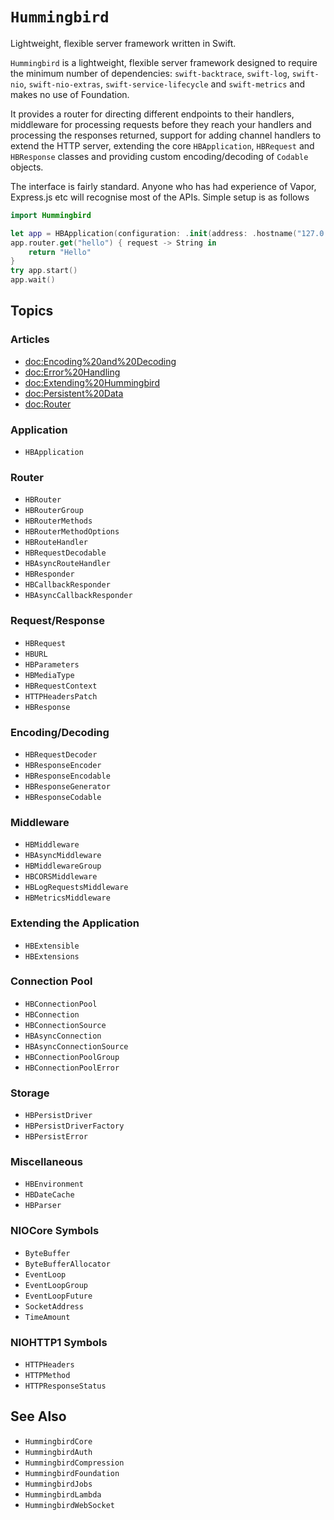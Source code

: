 # ``Hummingbird``

Lightweight, flexible server framework written in Swift.

``Hummingbird`` is a lightweight, flexible server framework designed to require the minimum number of dependencies: `swift-backtrace`, `swift-log`, `swift-nio`, `swift-nio-extras`, `swift-service-lifecycle` and `swift-metrics` and makes no use of Foundation.

It provides a router for directing different endpoints to their handlers, middleware for processing requests before they reach your handlers and processing the responses returned, support for adding channel handlers to extend the HTTP server, extending the core ``HBApplication``, ``HBRequest`` and ``HBResponse`` classes and providing custom encoding/decoding of `Codable` objects.

The interface is fairly standard. Anyone who has had experience of Vapor, Express.js etc will recognise most of the APIs. Simple setup is as follows

```swift
import Hummingbird

let app = HBApplication(configuration: .init(address: .hostname("127.0.0.1", port: 8080)))
app.router.get("hello") { request -> String in
    return "Hello"
}
try app.start()
app.wait()
```

## Topics

### Articles

- <doc:Encoding%20and%20Decoding>
- <doc:Error%20Handling>
- <doc:Extending%20Hummingbird>
- <doc:Persistent%20Data>
- <doc:Router>

### Application

- ``HBApplication``

### Router

- ``HBRouter``
- ``HBRouterGroup``
- ``HBRouterMethods``
- ``HBRouterMethodOptions``
- ``HBRouteHandler``
- ``HBRequestDecodable``
- ``HBAsyncRouteHandler``
- ``HBResponder``
- ``HBCallbackResponder``
- ``HBAsyncCallbackResponder``

### Request/Response

- ``HBRequest``
- ``HBURL``
- ``HBParameters``
- ``HBMediaType``
- ``HBRequestContext``
- ``HTTPHeadersPatch``
- ``HBResponse``

### Encoding/Decoding

- ``HBRequestDecoder``
- ``HBResponseEncoder``
- ``HBResponseEncodable``
- ``HBResponseGenerator``
- ``HBResponseCodable``

### Middleware

- ``HBMiddleware``
- ``HBAsyncMiddleware``
- ``HBMiddlewareGroup``
- ``HBCORSMiddleware``
- ``HBLogRequestsMiddleware``
- ``HBMetricsMiddleware``

### Extending the Application

- ``HBExtensible``
- ``HBExtensions``

### Connection Pool

- ``HBConnectionPool``
- ``HBConnection``
- ``HBConnectionSource``
- ``HBAsyncConnection``
- ``HBAsyncConnectionSource``
- ``HBConnectionPoolGroup``
- ``HBConnectionPoolError``

### Storage

- ``HBPersistDriver``
- ``HBPersistDriverFactory``
- ``HBPersistError``

### Miscellaneous

- ``HBEnvironment``
- ``HBDateCache``
- ``HBParser``

### NIOCore Symbols

- ``ByteBuffer``
- ``ByteBufferAllocator``
- ``EventLoop``
- ``EventLoopGroup``
- ``EventLoopFuture``
- ``SocketAddress``
- ``TimeAmount``

### NIOHTTP1 Symbols

- ``HTTPHeaders``
- ``HTTPMethod``
- ``HTTPResponseStatus``

## See Also

- ``HummingbirdCore``
- ``HummingbirdAuth``
- ``HummingbirdCompression``
- ``HummingbirdFoundation``
- ``HummingbirdJobs``
- ``HummingbirdLambda``
- ``HummingbirdWebSocket``
